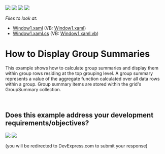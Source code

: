 <!-- default badges list -->
![](https://img.shields.io/endpoint?url=https://codecentral.devexpress.com/api/v1/VersionRange/128650049/10.1.4%2B)
[![](https://img.shields.io/badge/Open_in_DevExpress_Support_Center-FF7200?style=flat-square&logo=DevExpress&logoColor=white)](https://supportcenter.devexpress.com/ticket/details/E1637)
[![](https://img.shields.io/badge/📖_How_to_use_DevExpress_Examples-e9f6fc?style=flat-square)](https://docs.devexpress.com/GeneralInformation/403183)
[![](https://img.shields.io/badge/💬_Leave_Feedback-feecdd?style=flat-square)](#does-this-example-address-your-development-requirementsobjectives)
<!-- default badges end -->
<!-- default file list -->
*Files to look at*:

* [Window1.xaml](./CS/DXGrid_DisplayGroupSummaries/Window1.xaml) (VB: [Window1.xaml](./VB/DXGrid_DisplayGroupSummaries/Window1.xaml))
* [Window1.xaml.cs](./CS/DXGrid_DisplayGroupSummaries/Window1.xaml.cs) (VB: [Window1.xaml.vb](./VB/DXGrid_DisplayGroupSummaries/Window1.xaml.vb))
<!-- default file list end -->
# How to Display Group Summaries


<p>This example shows how to calculate group summaries and display them within group rows residing at the top grouping level. A group summary represents a value of the aggregate function calculated over all data rows within a group. Group summary items are stored within the grid's GroupSummary collection.</p>

<br/>


<!-- feedback -->
## Does this example address your development requirements/objectives?

[<img src="https://www.devexpress.com/support/examples/i/yes-button.svg"/>](https://www.devexpress.com/support/examples/survey.xml?utm_source=github&utm_campaign=wpf-data-grid-display-group-summaries&~~~was_helpful=yes) [<img src="https://www.devexpress.com/support/examples/i/no-button.svg"/>](https://www.devexpress.com/support/examples/survey.xml?utm_source=github&utm_campaign=wpf-data-grid-display-group-summaries&~~~was_helpful=no)

(you will be redirected to DevExpress.com to submit your response)
<!-- feedback end -->
